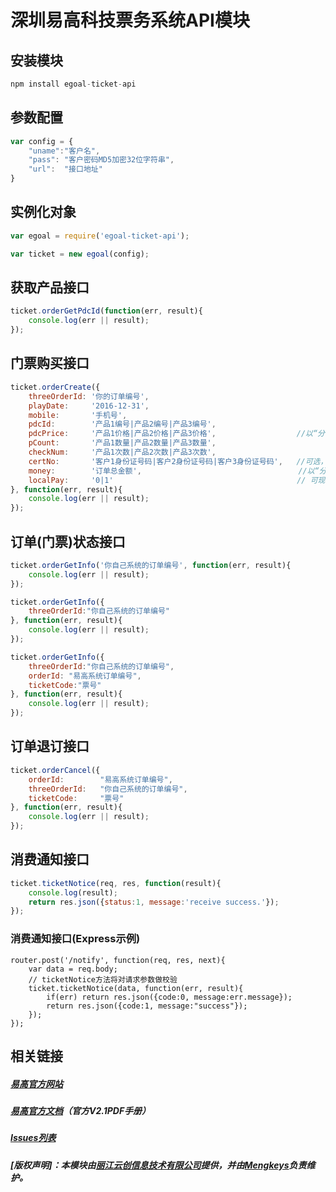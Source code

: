 # 深圳易高科技票务系统API模块

## 安装模块

```js
npm install egoal-ticket-api
```

## 参数配置

```js
var config = {
    "uname":"客户名",
    "pass": "客户密码MD5加密32位字符串",
    "url":  "接口地址"
}
```

## 实例化对象

```js 
var egoal = require('egoal-ticket-api');

var ticket = new egoal(config);
```

## 获取产品接口

```js 
ticket.orderGetPdcId(function(err, result){
    console.log(err || result);
});
```

## 门票购买接口

```js
ticket.orderCreate({
    threeOrderId: '你的订单编号',
    playDate:     '2016-12-31',
    mobile:       '手机号',
    pdcId:        '产品1编号|产品2编号|产品3编号',
    pdcPrice:     '产品1价格|产品2价格|产品3价格',                  //以“分”为单位的价格
    pCount:       '产品1数量|产品2数量|产品3数量',
    checkNum:     '产品1次数|产品2次数|产品3次数',                                           //每张票的可检票次数
    certNo:       '客户1身份证号码|客户2身份证号码|客户3身份证号码',   //可选，可以为空
    money:        '订单总金额',                                   //以“分”为单位的总价  
    localPay:     '0|1'                                         // 可现场支付填“1”
}, function(err, result){
    console.log(err || result);
});
```

## 订单(门票)状态接口

```js
ticket.orderGetInfo('你自己系统的订单编号', function(err, result){
    console.log(err || result);
});

ticket.orderGetInfo({
    threeOrderId:"你自己系统的订单编号"
}, function(err, result){
    console.log(err || result);
});

ticket.orderGetInfo({
    threeOrderId:"你自己系统的订单编号",
    orderId: "易高系统订单编号",
    ticketCode:"票号"
}, function(err, result){
    console.log(err || result);
});
```

## 订单退订接口

```js
ticket.orderCancel({
    orderId:        "易高系统订单编号",
    threeOrderId:   "你自己系统的订单编号",
    ticketCode:     "票号"
}, function(err, result){
    console.log(err || result);
});
```

## 消费通知接口

```js
ticket.ticketNotice(req, res, function(result){
    console.log(result);
    return res.json({status:1, message:'receive success.'});
});
```

### 消费通知接口(Express示例)
```
router.post('/notify', function(req, res, next){
    var data = req.body;
    // ticketNotice方法将对请求参数做校验
    ticket.ticketNotice(data, function(err, result){
        if(err) return res.json({code:0, message:err.message});
        return res.json({code:1, message:"success"});
    });
});
```


## 相关链接
##### [易高官方网站](http://www.egoal.com.cn/)
##### [易高官方文档](https://github.com/yuncreate/egoal-ticket-api/blob/master/%E6%98%93%E9%AB%98%E7%BD%91%E4%B8%8A%E8%B4%AD%E7%A5%A8%E7%B3%BB%E7%BB%9F%E6%8E%A5%E5%8F%A3%E8%AF%B4%E6%98%8E(V2.1).pdf)（官方V2.1PDF手册）
##### [Issues列表](https://github.com/yuncreate/egoal-ticket-api/issues)
##### [版权声明]：本模块由[丽江云创信息技术有限公司](http://www.yuncreate.com)提供，并由[Mengkeys](http://www.mengkeys.com)负责维护。
